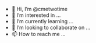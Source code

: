 - 👋 Hi, I’m @cmetwotime
- 👀 I’m interested in ...
- 🌱 I’m currently learning ...
- 💞️ I’m looking to collaborate on ...
- 📫 How to reach me ...

<!---
cmetwotime/cmetwotime is a ✨ special ✨ repository because its `README.md` (this file) appears on your GitHub profile.
You can click the Preview link to take a look at your changes.
--->
